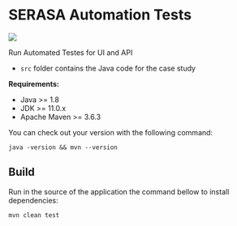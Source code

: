 # SERASA Automation Tests

<a href="/"><img src="https://www.serasa.com.br/lno/static-webfiles/logo/serasa-white.svg" ></a>

Run Automated Testes for UI and API

- `src` folder contains the Java code for the case study

**Requirements:**

- Java >= 1.8
- JDK >= 11.0.x
- Apache Maven >= 3.6.3


You can check out your version with the following command:

`java -version && mvn --version`

## Build
Run in the source of the application the command bellow to install dependencies:

`mvn clean test`